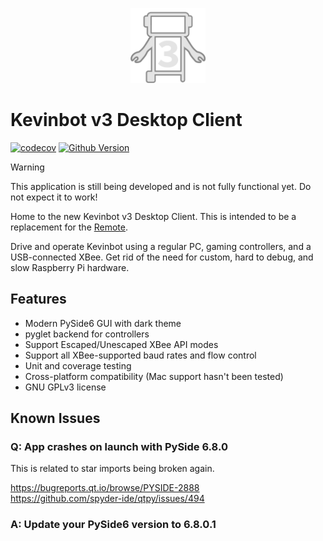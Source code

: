 <p align="center">
  <img src="assets/icons/icon.svg" alt="Kevinbot v3 logo" width=120/>
</p>

# Kevinbot v3 Desktop Client

[![codecov](https://codecov.io/gh/meowmeowahr/KevinbotV3-DesktopClient/graph/badge.svg?token=7Y1GZD15MH)](https://codecov.io/gh/meowmeowahr/KevinbotV3-DesktopClient)
[![Github Version](https://img.shields.io/github/v/release/meowmeowahr/KevinbotV3-DesktopClient?display_name=tag&include_prereleases)](https://github.com/meowmeowahr/KevinbotV3-DesktopClient/releases)

> [!WARNING]
> This application is still being developed and is not fully functional yet. Do not expect it to work!

Home to the new Kevinbot v3 Desktop Client. This is intended to be a replacement for the [Remote](https://github.com/meowmeowahr/KevinbotV3-Remote).

Drive and operate Kevinbot using a regular PC, gaming controllers, and a USB-connected XBee. Get rid of the need for custom, hard to debug, and slow Raspberry Pi hardware.

## Features

* Modern PySide6 GUI with dark theme
* pyglet backend for controllers
* Support Escaped/Unescaped XBee API modes
* Support all XBee-supported baud rates and flow control
* Unit and coverage testing
* Cross-platform compatibility (Mac support hasn't been tested)
* GNU GPLv3 license

## Known Issues

### Q: App crashes on launch with PySide 6.8.0

This is related to star imports being broken again.

https://bugreports.qt.io/browse/PYSIDE-2888
<br>
https://github.com/spyder-ide/qtpy/issues/494

### A: Update your PySide6 version to 6.8.0.1